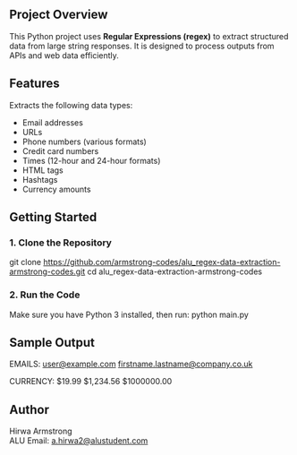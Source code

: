 ## Project Overview
This Python project uses **Regular Expressions (regex)** to extract structured data from large string responses. It is designed to process outputs from APIs and web data efficiently.

## Features
Extracts the following data types:
- Email addresses
- URLs
- Phone numbers (various formats)
- Credit card numbers
- Times (12-hour and 24-hour formats)
- HTML tags
- Hashtags
- Currency amounts

## Getting Started

### 1. Clone the Repository
git clone https://github.com/armstrong-codes/alu_regex-data-extraction-armstrong-codes.git
cd alu_regex-data-extraction-armstrong-codes

### 2. Run the Code
Make sure you have Python 3 installed, then run:
python main.py

## Sample Output
EMAILS:
user@example.com
firstname.lastname@company.co.uk

CURRENCY:
$19.99
$1,234.56
$1000000.00

## Author
Hirwa Armstrong  
ALU Email: a.hirwa2@alustudent.com
